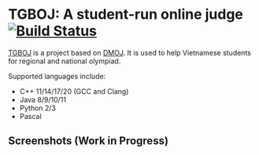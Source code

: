 TGBOJ: A student-run online judge [![Build Status](https://github.com/DMOJ/online-judge/workflows/build/badge.svg)](https://github.com/ziap/tgboj/actions)
=====
[TGBOJ](https://oj.giftedbat.com) is a project based on [DMOJ](https://dmoj.ca/). It is used to help Vietnamese students for regional and national olympiad.

Supported languages include:
* C++ 11/14/17/20 (GCC and Clang)
* Java 8/9/10/11
* Python 2/3
* Pascal


## Screenshots (Work in Progress)




